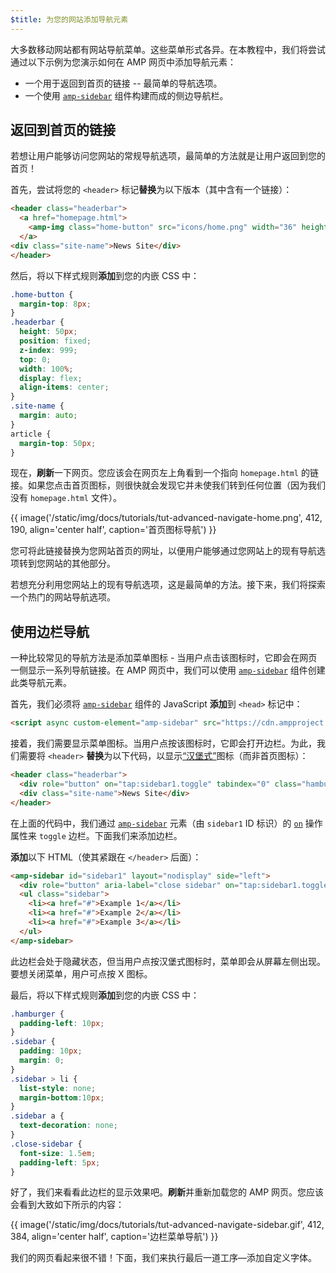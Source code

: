 ```yaml
---
$title: 为您的网站添加导航元素
---
```


大多数移动网站都有网站导航菜单。这些菜单形式各异。在本教程中，我们将尝试通过以下示例为您演示如何在 AMP 网页中添加导航元素：

- 一个用于返回到首页的链接 -- 最简单的导航选项。
- 一个使用 [`amp-sidebar`](../../../../documentation/components/reference/amp-sidebar.md) 组件构建而成的侧边导航栏。

## 返回到首页的链接

若想让用户能够访问您网站的常规导航选项，最简单的方法就是让用户返回到您的首页！

首先，尝试将您的 `<header>` 标记**替换**为以下版本（其中含有一个链接）：

```html
<header class="headerbar">
  <a href="homepage.html">
    <amp-img class="home-button" src="icons/home.png" width="36" height="36"></amp-img>
  </a>
<div class="site-name">News Site</div>
</header>
```

然后，将以下样式规则**添加**到您的内嵌 CSS 中：

```css
.home-button {
  margin-top: 8px;
}
.headerbar {
  height: 50px;
  position: fixed;
  z-index: 999;
  top: 0;
  width: 100%;
  display: flex;
  align-items: center;
}
.site-name {
  margin: auto;
}
article {
  margin-top: 50px;
}
```

现在，**刷新**一下网页。您应该会在网页左上角看到一个指向 `homepage.html` 的链接。如果您点击首页图标，则很快就会发现它并未使我们转到任何位置（因为我们没有 `homepage.html` 文件）。

{{ image('/static/img/docs/tutorials/tut-advanced-navigate-home.png', 412, 190, align='center half', caption='首页图标导航') }}

您可将此链接替换为您网站首页的网址，以便用户能够通过您网站上的现有导航选项转到您网站的其他部分。

若想充分利用您网站上的现有导航选项，这是最简单的方法。接下来，我们将探索一个热门的网站导航选项。

## 使用边栏导航

一种比较常见的导航方法是添加菜单图标 - 当用户点击该图标时，它即会在网页一侧显示一系列导航链接。在 AMP 网页中，我们可以使用 [`amp-sidebar`](../../../../documentation/components/reference/amp-sidebar.md) 组件创建此类导航元素。

首先，我们必须将 [`amp-sidebar`](../../../../documentation/components/reference/amp-sidebar.md) 组件的 JavaScript **添加**到 `<head>` 标记中：

```html
<script async custom-element="amp-sidebar" src="https://cdn.ampproject.org/v0/amp-sidebar-0.1.js"></script>
```

接着，我们需要显示菜单图标。当用户点按该图标时，它即会打开边栏。为此，我们需要将 `<header>` **替换**为以下代码，以显示[“汉堡式”](https://en.wikipedia.org/wiki/Hamburger_button)图标（而非首页图标）：

```html
<header class="headerbar">
  <div role="button" on="tap:sidebar1.toggle" tabindex="0" class="hamburger">☰</div>
  <div class="site-name">News Site</div>
</header>
```

在上面的代码中，我们通过 [`amp-sidebar`](../../../../documentation/components/reference/amp-sidebar.md) 元素（由 `sidebar1` ID 标识）的 [`on`](https://github.com/ampproject/amphtml/blob/master/spec/amp-actions-and-events.md) 操作属性来 `toggle` 边栏。下面我们来添加边栏。

**添加**以下 HTML（使其紧跟在 `</header>` 后面）：

```html
<amp-sidebar id="sidebar1" layout="nodisplay" side="left">
  <div role="button" aria-label="close sidebar" on="tap:sidebar1.toggle" tabindex="0" class="close-sidebar">✕</div>
  <ul class="sidebar">
    <li><a href="#">Example 1</a></li>
    <li><a href="#">Example 2</a></li>
    <li><a href="#">Example 3</a></li>
  </ul>
</amp-sidebar>
```

此边栏会处于隐藏状态，但当用户点按汉堡式图标时，菜单即会从屏幕左侧出现。要想关闭菜单，用户可点按 X 图标。

最后，将以下样式规则**添加**到您的内嵌 CSS 中：

```css
.hamburger {
  padding-left: 10px;
}
.sidebar {
  padding: 10px;
  margin: 0;
}
.sidebar > li {
  list-style: none;
  margin-bottom:10px;
}
.sidebar a {
  text-decoration: none;
}
.close-sidebar {
  font-size: 1.5em;
  padding-left: 5px;
}
```

好了，我们来看看此边栏的显示效果吧。**刷新**并重新加载您的 AMP 网页。您应该会看到大致如下所示的内容：

{{ image('/static/img/docs/tutorials/tut-advanced-navigate-sidebar.gif', 412, 384, align='center half', caption='边栏菜单导航') }}

我们的网页看起来很不错！下面，我们来执行最后一道工序&mdash;添加自定义字体。
